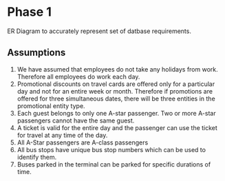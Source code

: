 # Phase 1
ER Diagram to accurately represent set of datbase requirements.

## Assumptions

1. We have assumed that employees do not take any holidays from work. Therefore all employees do work each day.
2. Promotional discounts on travel cards are offered only for a particular day and not for an entire week or month. Therefore if promotions are offered for three simultaneous dates, there will be three entities in the promotional entity type. 
3. Each guest belongs to only one A-star passenger. Two or more A-star passengers cannot have the same guest. 
4. A ticket is valid for the entire day and the passenger can use the ticket for travel at any time of the day. 
5. All A-Star passengers are A-class passengers
6. All bus stops have unique bus stop numbers which can be used to identify them.
7. Buses parked in the terminal can be parked for specific durations of time. 